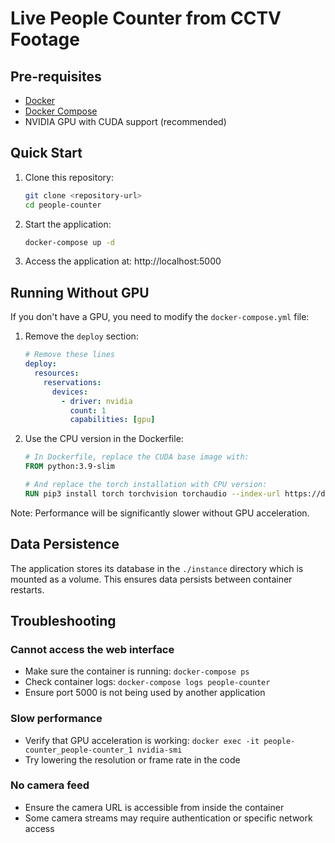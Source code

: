 # Live People Counter from CCTV Footage

## Pre-requisites

- [Docker](https://docs.docker.com/get-docker/)
- [Docker Compose](https://docs.docker.com/compose/install/)
- NVIDIA GPU with CUDA support (recommended)

## Quick Start

1. Clone this repository:
   ```bash
   git clone <repository-url>
   cd people-counter
   ```

2. Start the application:
   ```bash
   docker-compose up -d
   ```

3. Access the application at: http://localhost:5000

## Running Without GPU

If you don't have a GPU, you need to modify the `docker-compose.yml` file:

1. Remove the `deploy` section:
   ```yaml
   # Remove these lines
   deploy:
     resources:
       reservations:
         devices:
           - driver: nvidia
             count: 1
             capabilities: [gpu]
   ```

2. Use the CPU version in the Dockerfile:
   ```dockerfile
   # In Dockerfile, replace the CUDA base image with:
   FROM python:3.9-slim
   
   # And replace the torch installation with CPU version:
   RUN pip3 install torch torchvision torchaudio --index-url https://download.pytorch.org/whl/cpu
   ```

Note: Performance will be significantly slower without GPU acceleration.

## Data Persistence

The application stores its database in the `./instance` directory which is mounted as a volume. This ensures data persists between container restarts.

## Troubleshooting

### Cannot access the web interface

- Make sure the container is running: `docker-compose ps`
- Check container logs: `docker-compose logs people-counter`
- Ensure port 5000 is not being used by another application

### Slow performance

- Verify that GPU acceleration is working: `docker exec -it people-counter_people-counter_1 nvidia-smi`
- Try lowering the resolution or frame rate in the code

### No camera feed

- Ensure the camera URL is accessible from inside the container
- Some camera streams may require authentication or specific network access
